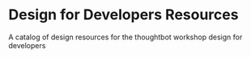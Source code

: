 Design for Developers Resources
=============

A catalog of design resources for the thoughtbot workshop design for developers
